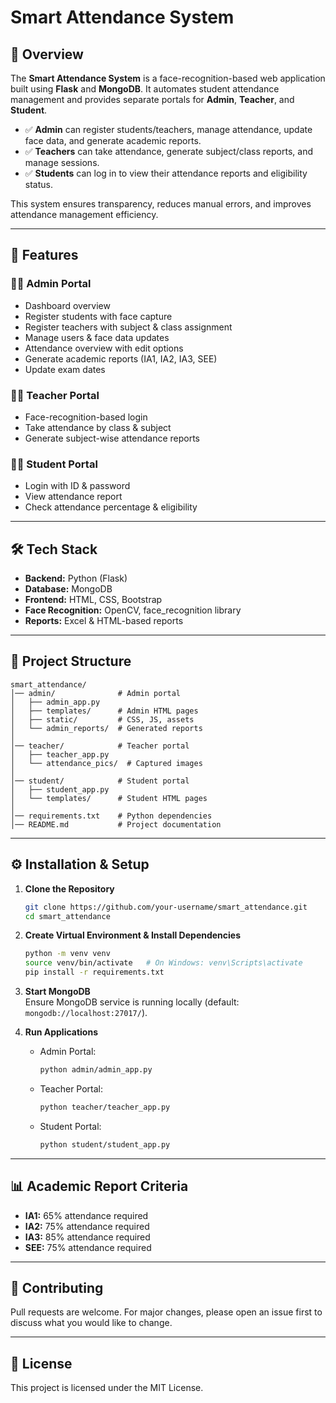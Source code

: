 # Smart Attendance System  

## 📌 Overview  
The **Smart Attendance System** is a face-recognition-based web application built using **Flask** and **MongoDB**. It automates student attendance management and provides separate portals for **Admin**, **Teacher**, and **Student**.  

- ✅ **Admin** can register students/teachers, manage attendance, update face data, and generate academic reports.  
- ✅ **Teachers** can take attendance, generate subject/class reports, and manage sessions.  
- ✅ **Students** can log in to view their attendance reports and eligibility status.  

This system ensures transparency, reduces manual errors, and improves attendance management efficiency.  

---

## 🚀 Features  

### 👨‍💼 Admin Portal  
- Dashboard overview  
- Register students with face capture  
- Register teachers with subject & class assignment  
- Manage users & face data updates  
- Attendance overview with edit options  
- Generate academic reports (IA1, IA2, IA3, SEE)  
- Update exam dates  

### 👩‍🏫 Teacher Portal  
- Face-recognition-based login  
- Take attendance by class & subject  
- Generate subject-wise attendance reports  

### 👨‍🎓 Student Portal  
- Login with ID & password  
- View attendance report  
- Check attendance percentage & eligibility  

---

## 🛠️ Tech Stack  

- **Backend:** Python (Flask)  
- **Database:** MongoDB  
- **Frontend:** HTML, CSS, Bootstrap  
- **Face Recognition:** OpenCV, face_recognition library  
- **Reports:** Excel & HTML-based reports  

---

## 📂 Project Structure  

```
smart_attendance/
│── admin/              # Admin portal
│   ├── admin_app.py
│   ├── templates/      # Admin HTML pages
│   ├── static/         # CSS, JS, assets
│   └── admin_reports/  # Generated reports
│
│── teacher/            # Teacher portal
│   ├── teacher_app.py
│   └── attendance_pics/  # Captured images
│
│── student/            # Student portal
│   ├── student_app.py
│   └── templates/      # Student HTML pages
│
│── requirements.txt    # Python dependencies
│── README.md           # Project documentation
```

---

## ⚙️ Installation & Setup  

1. **Clone the Repository**  
   ```bash
   git clone https://github.com/your-username/smart_attendance.git
   cd smart_attendance
   ```

2. **Create Virtual Environment & Install Dependencies**  
   ```bash
   python -m venv venv
   source venv/bin/activate   # On Windows: venv\Scripts\activate
   pip install -r requirements.txt
   ```

3. **Start MongoDB**  
   Ensure MongoDB service is running locally (default: `mongodb://localhost:27017/`).  

4. **Run Applications**  
   - Admin Portal:  
     ```bash
     python admin/admin_app.py
     ```
   - Teacher Portal:  
     ```bash
     python teacher/teacher_app.py
     ```
   - Student Portal:  
     ```bash
     python student/student_app.py
     ```

---

## 📊 Academic Report Criteria  
- **IA1:** 65% attendance required  
- **IA2:** 75% attendance required  
- **IA3:** 85% attendance required  
- **SEE:** 75% attendance required  

---

## 🤝 Contributing  
Pull requests are welcome. For major changes, please open an issue first to discuss what you would like to change.  

---

## 📜 License  
This project is licensed under the MIT License.  
